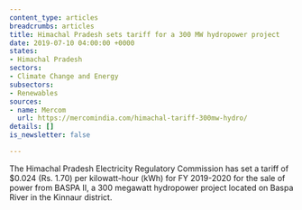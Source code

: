```yaml
---
content_type: articles
breadcrumbs: articles
title: Himachal Pradesh sets tariff for a 300 MW hydropower project
date: 2019-07-10 04:00:00 +0000
states:
- Himachal Pradesh
sectors:
- Climate Change and Energy
subsectors:
- Renewables
sources:
- name: Mercom
  url: https://mercomindia.com/himachal-tariff-300mw-hydro/
details: []
is_newsletter: false

---
```

The Himachal Pradesh Electricity Regulatory Commission has set a tariff of $0.024 (Rs. 1.70) per kilowatt-hour (kWh) for FY 2019-2020 for the sale of power from BASPA II, a 300 megawatt hydropower project located on Baspa River in the Kinnaur district.
